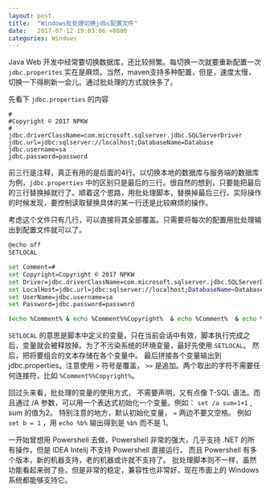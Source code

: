 ```yaml
---
layout: post
title:  "Windows批处理切换jdbc配置文件"
date:   2017-07-12 19:03:06 +0800
categories: Windows
---
```



Java Web 开发中经常要切换数据库，还比较频繁。每切换一次就要重新配置一次 `jdbc.properites` 实在是麻烦。当然，maven支持多种配置，但是，速度太慢，切换一下得刷新一会儿。通过批处理的方式就快多了。

先看下 `jdbc.properties` 的内容

```properties
# 
#Copyright © 2017 NPKW
#  
jdbc.driverClassName=com.microsoft.sqlserver.jdbc.SQLServerDriver  
jdbc.url=jdbc:sqlserver://localhost;DatabaseName=Database  
jdbc.username=sa 
jdbc.password=password

```

前三行是注释，真正有用的是后面的4行。以切换本地的数据库与服务端的数据库为例，`jdbc.properties` 中的区别只是最后的三行。很自然的想到，只要能把最后的三行替换掉就行了。顺着这个思路，用批处理脚本，替换掉最后三行。实际操作的时候发现，要控制读取替换具体的某一行还是比较麻烦的操作。

考虑这个文件只有几行，可以直接将其全部覆盖。只需要将每次的配置用批处理输出到配置文件就可以了。

```bash
@echo off
SETLOCAL

set Comment=#
set Copyright=Copyright © 2017 NPKW
set Driver=jdbc.driverClassName=com.microsoft.sqlserver.jdbc.SQLServerDriver
set LocalHost=jdbc.url=jdbc:sqlserver://localhost;DatabaseName=Database
set UserName=jdbc.username=sa
set Password=jdbc.password=password

(echo %Comment% & echo %Comment%%Copyright%  & echo %Comment%  & echo %Driver%  & echo %LocalHost%  & echo %UserName% & echo %Password%) > jdbc.properties
```

`SETLOCAL` 的意思是脚本中定义的变量，只在当前会话中有效，脚本执行完成之后，变量就会被释放掉。为了不污染系统的环境变量，最好先使用 `SETLOCAL`。 然后，把将要组合的文本存储在各个变量中。 最后拼接各个变量输出到jdbc.properties。注意使用 `>` 符号是覆盖， `>>` 是追加。两个取出的字符不需要任何连接符，比如 `%Comment%%Copyright%`。

回过头来看，批处理的变量的使用方式， 不需要声明，又有点像 T-SQL 语法。而且通过 /A 参数，可以用一个表达式初始化一个变量。例如： `set /a sum=1+1` , sum 的值为2。 特别注意的地方，默认初始化变量， `=` 两边不要又空格。 例如 `set b = 1` ，用 `echo %b%` 输出得到是 `%b%` 而不是 1。

一开始曾想用 Powershell 去做，Powershell 非常的强大，几乎支持 .NET 的所有操作，但是 IDEA Intelij 不支持 Powershell 直接运行， 而且 Powershell 有多个版本，新的机器支持，老的机器或许就不支持了。 批处理脚本则不一样，虽然功能看起来弱了些，但是非常的稳定，兼容性也非常好，现在市面上的 Windows 系统都能够支持它。





